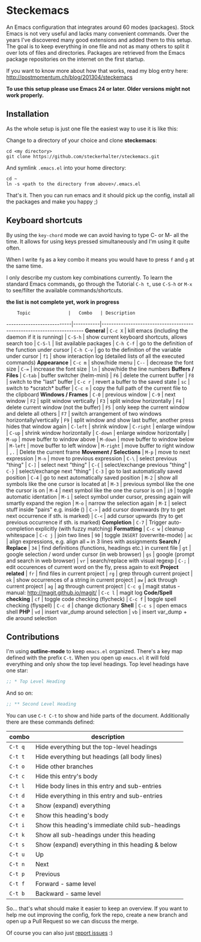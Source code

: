 # Steckemacs

An Emacs configuration that integrates around 60 modes (packages). Stock Emacs is not very useful and lacks many convenient commands. Over the years I've discovered many good extensions and added them to this setup. The goal is to keep everything in one file and not as many others to split it over lots of files and directories. Packages are retrieved from the Emacs package repositories on the internet on the first startup.

If you want to know more about how that works, read my blog entry here:  http://postmomentum.ch/blog/201304/steckemacs

**To use this setup please use Emacs 24 or later. Older versions might not work properly.**

## Installation

As the whole setup is just one file the easiest way to use it is like this:

Change to a directory of your choice and clone **steckemacs**:

    cd <my directory>
    git clone https://github.com/steckerhalter/steckemacs.git
    
And symlink `.emacs.el` into your home directory:

    cd ~
    ln -s <path to the directory from above>/.emacs.el
    
That's it. Then you can run emacs and it should pick up the config, install all the packages and make you happy ;)

## Keyboard shortcuts

By using the `key-chord` mode we can avoid having to type C- or M- all the time. It allows for using keys pressed simultaneously and I'm using it quite often.

When I write `fg` as a key combo it means you would have to press `f` and `g` at the same time.

I only describe my custom key combinations currently. To learn the standard Emacs commands, go through the Tutorial `C-h t`, use `C-S-h` or `M-x` to see/filter the available commands/shortcuts.

**the list is not complete yet, work in progress**

        Topic              |   Combo   | Description
---------------------------|-----------|----------------------------------------------------------------------
**General**                | `C-c X`   | kill emacs (including the daemon if it is running)
                           | `C-S-h`   | show current keyboard shortcuts, allows search too
                           | `C-S-l`   | list available packages
                           | `C-h C-f` | go to the definition of the function under cursor
                           | `C-h C-v` | go to the definition of the variable under cursor
                           | `f1`      | show interaction log (detailed lists of all the executed commands)
**Appearance**             | `C-c m`   | show/hide menu
                           | `C--`     | decrease the font size
                           | `C-=`     | increase the font size
                           | `ln`      | show/hide the line numbers
**Buffers / Files**        | `C-tab`   | buffer switcher (helm-mini)
                           | `F6`      | delete the current buffer
                           | `F8`      | switch to the "last" buffer
                           | `C-c r`   | revert a buffer to the saved state
                           | `sc`      | switch to \*scratch\* buffer
                           | `C-c n`   | copy the full path of the current file to the clipboard
**Windows / Frames**       | `C-0`     | previous window
                           | `C-9`     | next window
                           | `F2`      | split window vertically
                           | `F3`      | split window horizontally
                           | `F4`      | delete current window (not the buffer)
                           | `F5`      | only keep the current window and delete all others
                           | `F7`      | switch arrangement of two windows horizontally/vertically
                           | `F9`      | split window and show last buffer, another press hides that window again
                           | `C-left`  | shrink window
                           | `C-right` | enlarge window
                           | `C-up`    | shrink window horizontally
                           | `C-down`  | enlarge window horizontally
                           | `M-up`    | move buffer to window above
                           | `M-down`  | move buffer to window below
                           | `M-left`  | move buffer to left window
                           | `M-right` | move buffer to right window 
                           | `,.`      | Delete the current frame
**Movement / Selections**  | `M-p`     | move to next expression
                           | `M-n`     | move to previous expression
                           | `C-\`     | select previous "thing"
                           | `C-]`     | select next "thing"
                           | `C-{`     | select/exchange previous "thing"
                           | `C-}`     | select/exchange next "thing"
                           | `C-3`     | go to last automatically saved position
                           | `C-4`     | go to next automatically saved  position
                           | `M-2`     | show all symbols like the one cursor is located at
                           | `M-3`     | previous symbol like the one the cursor is on
                           | `M-4`     | next symbol like the one the cursor is on
                           | `i9`      | toggle automatic identation
                           | `M-i`     | select symbol under cursor, pressing again will smartly expand the region
                           | `M-o`     | narrow the selection again
                           | `M-I`     | select stuff inside "pairs" e.g. inside ()
                           | `C->`     | add cursor downwards (try to get next occurrence if sth. is marked)
                           | `C-<`     | add cursor upwards (try to get previous occurrence if sth. is marked)
**Completion**             | `C-7`     | Trigger auto-completion explicitly (with fuzzy matching)
**Formatting**             | `C-c w`   | cleanup whitespace
                           | `C-c j`   | join two lines
                           | `90`      | toggle `INSERT` (overwrite-mode)
                           | `ac`      | align expressions, e.g. align all `=` in 3 lines with assignments
**Search / Replace**       | `34`      | find definitions (functions, headings etc.) in current file
                           | `gt`      | google selection / word under cursor (in web browser)
                           | `gs`      | google (prompt and search in web browser)
                           | `vr`      | search/replace with visual regexp
                           | `C-;`     | edit occurences of current word on the fly, press again to exit
**Project related**        | `fr`      | find files in current project
                           | `rg`      | grep through current project
                           | `ok`      | show occurrences of a string in current project
                           | `aw`      | ack through current project
                           | `ag`      | ag through current project
                           | `C-c g`   | magit status - manual: http://magit.github.io/magit/
                           | `C-c l`   | magit log
**Code/Spell checking**    | `cf`      | toggle code checking (flycheck)
                           | `C-c f`   | toggle spell checking (flyspell)
                           | `C-c d`   | change dictionary
**Shell**                  | `C-c s`   | open emacs shell
**PHP**                    | `vd`      | insert var_dump around selection
                           | `vb`      | insert var_dump + die around selection

## Contributions

I'm using **outline-mode** to keep `emacs.el` organized. There's a key map defined with the prefix `C-t`. When you open up `emacs.el` it will fold everything and only show the top level headings. Top level headings have one star:

```lisp
;; * Top Level Heading
```

And so on:

```lisp
;; ** Second Level Heading
```

You can use `C-t C-t` to show and hide parts of the document. Additionally there are these commands defined:

 combo  | description
--------|-------------------------------------------------
`C-t q` | Hide everything but the top-level headings
`C-t t` | Hide everything but headings (all body lines)
`C-t o` | Hide other branches
`C-t c` | Hide this entry's body
`C-t l` | Hide body lines in this entry and sub-entries
`C-t d` | Hide everything in this entry and sub-entries
`C-t a` | Show (expand) everything
`C-t e` | Show this heading's body
`C-t i` | Show this heading's immediate child sub-headings
`C-t k` | Show all sub-headings under this heading
`C-t s` | Show (expand) everything in this heading & below
`C-t u` | Up
`C-t n` | Next
`C-t p` | Previous
`C-t f` | Forward - same level
`C-t b` | Backward - same level

So... that's what should make it easier to keep an overview. If you want to help me out improving the config, fork the repo, create a new branch and open up a Pull Request so we can discuss the merge.

Of course you can also just [report issues](https://github.com/steckerhalter/steckemacs/issues) :)
